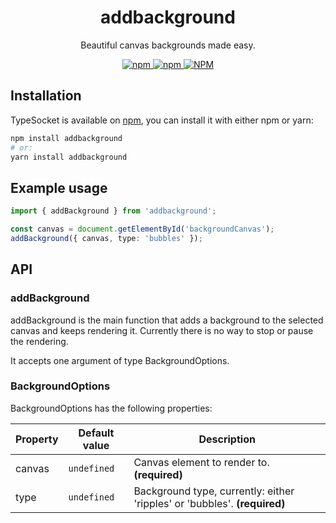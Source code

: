 <h1 align="center">addbackground</h1>

<p align="center">
Beautiful canvas backgrounds made easy.
</p>

<p align="center">
<a href="https://npmjs.com/package/addbackground">
<img alt="npm" src="https://img.shields.io/npm/v/addbackground">
<img alt="npm" src="https://img.shields.io/npm/dw/addbackground">
<img alt="NPM" src="https://img.shields.io/npm/l/addbackground">
</a>
</p>

## Installation

TypeSocket is available on [npm](https://www.npmjs.com/package/addbackground), you can install it with either npm or yarn:

```sh
npm install addbackground
# or:
yarn install addbackground
```

## Example usage

```ts
import { addBackground } from 'addbackground';

const canvas = document.getElementById('backgroundCanvas');
addBackground({ canvas, type: 'bubbles' });
```

## API

### addBackground

addBackground is the main function that adds a background to the selected canvas and keeps rendering it. Currently there is no way to stop or pause the rendering.

It accepts one argument of type BackgroundOptions.

### BackgroundOptions

BackgroundOptions has the following properties:

| Property | Default value | Description                                                               |
| -------- | ------------- | ------------------------------------------------------------------------- |
| canvas   | `undefined`   | Canvas element to render to. **(required)**                               |
| type     | `undefined`   | Background type, currently: either 'ripples' or 'bubbles'. **(required)** |

